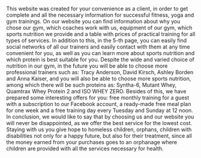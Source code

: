  This website was created for your convenience as a client, in order to get complete and all the necessary information for successful fitness, yoga and gym trainings. On our website you can find information about why you chose our gym, which coaches work with us, equipment of our gym, which sports nutrition we provide and a table with prices of practical training for all types of services.  In addition to this, in the 5-th page, you can easily find social networks of all our trainers and easily contact with them at any time convenient for you, as well as you can learn more about sports nutrition and which protein is best suitable for you. Despite the wide and varied choice of nutrition in our gym, in the future you will be able to choose more professional trainers such as: Tracy Anderson, David Kirsch, Ashley Borden and Anna Kaiser, and you will also be able to choose more sports nutrition, among which there will be such proteins as: Syntha-6, Mutant Whey, Quamtrax Whey Protein 2 and ISO WHEY ZERO. Besides of this, we have prepared some interesting offers for you: free monthly training for a guest with a subscription to our Facebook account, a ready-made free meal plan for one week and a free training day every Tuesday and Sunday at 12 noon. In conclusion, we would like to say that by choosing us and our website you will never be disappointed, as we offer the best service for the lowest cost. Staying with us you give hope to homeless children, orphans, children with disabilities not only for a happy future, but also for their treatment, since all the money earned from your purchases goes to an orphanage where children are provided with all the services necessary for health.
